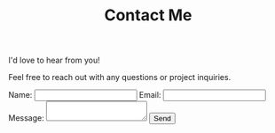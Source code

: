 <html lang="en">
<head>
  <meta charset="UTF-8">
  <meta name="viewport" content="width=device-width, initial-scale=1.0">
  <title>Contact</title>
  <link rel="stylesheet" href="css/styles.css">
</head>
<body>
  <header>
    <h1>Contact Me</h1>
  </header>
  <section>
    <p>I'd love to hear from you!</p>
    <p>Feel free to reach out with any questions or project inquiries.</p>
    <form action="https://formspree.io/f/your-form-id" method="POST">
      <label for="name">Name:</label>
      <input type="text" id="name" name="name" required>
      <label for="email">Email:</label>
      <input type="email" id="email" name="email" required>
      <label for="message">Message:</label>
      <textarea id="message" name="message" required></textarea>
      <button type="submit">Send</button>
    </form>
  </section>
</body>
</html>
